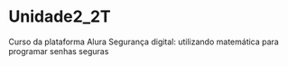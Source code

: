# Unidade2_2T
Curso da plataforma Alura
Segurança digital: utilizando matemática para programar senhas seguras


